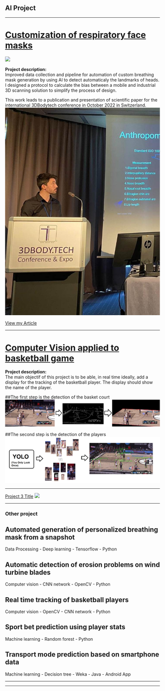 ## AI Project 
---

# [Customization of respiratory face masks](/sample_page)
<img src="images/mask gif1.gif?raw=true"/>

**Project description:**   
Improved data collection and pipeline for automation of custom breathing mask generation by using AI to detect automaticaly the landmarks of heads.
I designed a protocol to calculate the bias between a mobile and industrial 3D scanning solution to simplify the process of design.

This work leads to a publication and presentation of scientific paper for the international 3DBodytech conference in October 2022 in Switzerland.
<img src="images/presentation.jpg?raw=true"/>

<a href="https://3dbody.tech/cap/papers/2022/2244agostini.pdf"> View my Article </a>

---
# [Computer Vision applied to basketball game](/sample_page)

**Project description:**   
The main objectif of this project is to be able, in real time ideally, add a display for the tracking of the basketball player.
The display should show the name of the player. 
 

##The first step is the detection of the basket court
<img src="images/basketball detection.png?raw=true"/>



##The second step is the detection of the players
<img src="images/palyer detection.png?raw=true"/>



---
[Project 3 Title](http://example.com/)
<img src="images/dummy_thumbnail.jpg?raw=true"/>

---

### Other project

## Automated generation of personalized breathing mask from a snapshot      
Data Processing - Deep learning - Tensorflow - Python

## Automatic detection of erosion problems on wind turbine blades      
Computer vision - CNN network - OpenCV - Python

## Real time tracking of basketball players    
Computer vision - OpenCV - CNN network - Python

## Sport bet prediction using player stats    
Machine learning - Random forest - Python

## Transport mode prediction based on smartphone data   
Machine learning - Decision tree - Weka - Java - Android App

---




---
<p style="font-size:11px">
<!-- Remove above link if you don't want to attibute -->
